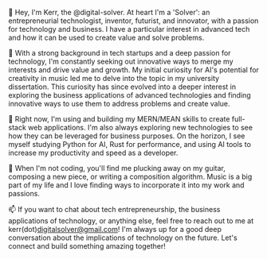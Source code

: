🤖 Hey, I'm Kerr, the @digital-solver. At heart I'm a 'Solver': an entrepreneurial technologist, inventor, futurist, and innovator, with a passion for technology and business. I have a particular interest in advanced tech and how it can be used to create value and solve problems.

🚀 With a strong background in tech startups and a deep passion for technology, I'm constantly seeking out innovative ways to merge my interests and drive value and growth. My initial curiosity for AI's potential for creativity in music led me to delve into the topic in my university dissertation. This curiosity has since evolved into a deeper interest in exploring the business applications of advanced technologies and finding innovative ways to use them to address problems and create value.

🌱 Right now, I'm using and building my MERN/MEAN skills to create full-stack web applications. I'm also always exploring new technologies to see how they can be leveraged for business purposes. On the horizon, I see myself studying Python for AI, Rust for performance, and using AI tools to increase my productivity and speed as a developer.

🎸 When I'm not coding, you'll find me plucking away on my guitar, composing a new piece, or writing a composition algorithm. Music is a big part of my life and I love finding ways to incorporate it into my work and passions.

📫 If you want to chat about tech entrepreneurship, the business applications of technology, or anything else, feel free to reach out to me at kerr(dot)digitalsolver@gmail.com! I'm always up for a good deep conversation about the implications of technology on the future. Let's connect and build something amazing together!

<!---
digital-solver/digital-solver is a ✨ special ✨ repository because its `README.md` (this file) appears on your GitHub profile.
You can click the Preview link to take a look at your changes.
--->

